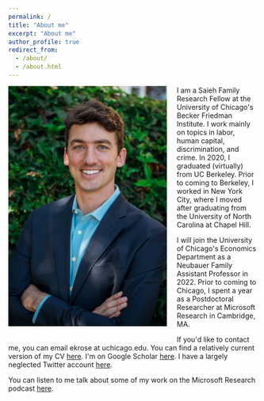 ```yaml
---
permalink: /
title: "About me"
excerpt: "About me"
author_profile: true
redirect_from: 
  - /about/
  - /about.html
---
```



<img class="img-responsive" style="float: left; margin: 0px 20px 20px 0px;" src="/images/profile.jpg" width="320">I am a Saieh Family Research Fellow at the University of Chicago's Becker Friedman Institute. I work mainly on topics in labor, human capital, discrimination, and crime. In 2020, I graduated (virtually) from UC Berkeley. Prior to coming to Berkeley, I worked in New York City, where I moved after graduating from the University of North Carolina at Chapel Hill.

I will join the University of Chicago's Economics Department as a Neubauer Family Assistant Professor in 2022. Prior to coming to Chicago, I spent a year as a Postdoctoral Researcher at Microsoft Research in Cambridge, MA. 

If you'd like to contact me, you can email ekrose at uchicago.edu. You can find a relatively current version of my CV [here](/files/ekr_cv.pdf). I'm on Google Scholar [here](https://scholar.google.com/citations?user=dMs-BJUAAAAJ). I have a largely neglected Twitter account [here](https://twitter.com/evankrose).

You can listen to me talk about some of my work on the Microsoft Research podcast [here](https://www.microsoft.com/en-us/research/podcast/econ1-using-microeconomics-to-solve-mass-incarceration-featuring-hunt-allcott-and-evan-rose/).
  
